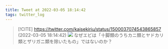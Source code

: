 ```yaml
---
title: Tweet at 2022-03-05 18:14:42
tags: twitter_log
---
```


> [!CITE] https://twitter.com/kaisekiriu/status/1500037074543865857 (2022-03-05 18:14:42)
> ![](https://twitter.com/kaisekiriu/status/1500037074543865857)
> なぜエビは「十脚類のうちカニ類とヤドカリ類とザリガニ類を除いたもの」ではないのか？
